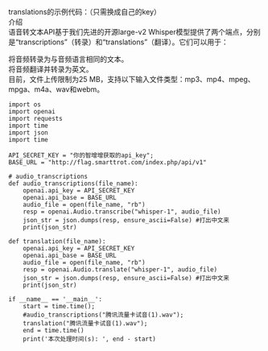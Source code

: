 translations的示例代码：（只需换成自己的key）   <br>
介绍<br>
语音转文本API基于我们先进的开源large-v2 Whisper模型提供了两个端点，分别是“transcriptions”（转录）和“translations”（翻译）。它们可以用于：<br>

将音频转录为与音频语言相同的文本。<br>
将音频翻译并转录为英文。<br>
目前，文件上传限制为25 MB，支持以下输入文件类型：mp3、mp4、mpeg、mpga、m4a、wav和webm。<br>
```
import os
import openai
import requests
import time
import json
import time

API_SECRET_KEY = "你的智增增获取的api_key";
BASE_URL = "http://flag.smarttrot.com/index.php/api/v1"

# audio_transcriptions
def audio_transcriptions(file_name):
    openai.api_key = API_SECRET_KEY
    openai.api_base = BASE_URL
    audio_file = open(file_name, "rb")
    resp = openai.Audio.transcribe("whisper-1", audio_file)
    json_str = json.dumps(resp, ensure_ascii=False) #打出中文来
    print(json_str)

def translation(file_name):
    openai.api_key = API_SECRET_KEY
    openai.api_base = BASE_URL
    audio_file = open(file_name, "rb")
    resp = openai.Audio.translate("whisper-1", audio_file)
    json_str = json.dumps(resp, ensure_ascii=False) #打出中文来
    print(json_str)

if __name__ == '__main__':
    start = time.time();
    #audio_transcriptions("腾讯流量卡试音(1).wav");
    translation("腾讯流量卡试音(1).wav");
    end = time.time()
    print('本次处理时间(s): ', end - start)
```
